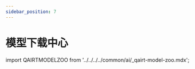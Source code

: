 ```yaml
---
sidebar_position: 7
---
```


# 模型下载中心

import QAIRTMODELZOO from '../../../../common/ai/\_qairt-model-zoo.mdx';

<QAIRTMODELZOO />
